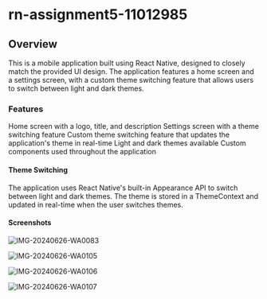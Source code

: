 # rn-assignment5-11012985

## Overview
This is a mobile application built using React Native, designed to closely match the provided UI design. The application features a home screen and a settings screen, with a custom theme switching feature that allows users to switch between light and dark themes.

### Features
Home screen with a logo, title, and description Settings screen with a theme switching feature Custom theme switching feature that updates the application's theme in real-time Light and dark themes available Custom components used throughout the application

#### Theme Switching
The application uses React Native's built-in Appearance API to switch between light and dark themes. The theme is stored in a ThemeContext and updated in real-time when the user switches themes.




#### Screenshots

![IMG-20240626-WA0083](https://github.com/BrightAgbemenu/rn-assignment5-11012985/assets/136804517/d9a945b0-c72a-4fff-b62e-d47411780ce3)


![IMG-20240626-WA0105](https://github.com/BrightAgbemenu/rn-assignment5-11012985/assets/136804517/3cfcb528-0ee3-46e8-976f-dd888c41cbf7)


![IMG-20240626-WA0106](https://github.com/BrightAgbemenu/rn-assignment5-11012985/assets/136804517/2c551bfb-080f-4167-8544-36a4b8685f78)


![IMG-20240626-WA0107](https://github.com/BrightAgbemenu/rn-assignment5-11012985/assets/136804517/47c13a6b-86b5-4539-9f20-6a022f748b89)



